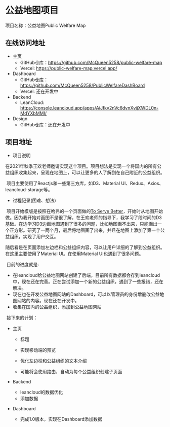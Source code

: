 # 公益地图项目

项目名称：公益地图Public Welfare Map

## 在线访问地址

- 主页
  - GitHub仓库：https://github.com/McQueen5258/public-welfare-map
  - Vercel: https://public-welfare-map.vercel.app/
- Dashboard
  - GitHub仓库：https://github.com/McQueen5258/PublicWelfareDashBoard
  - Vercel: 还在开发中
- Backend
  - LeanCloud: https://console.leancloud.app/apps/AiJfkv2nVc6dvnXvjjXWDL0n-MdYXbMMI/
- Design
  - GitHub仓库：还在开发中

## 项目地址

- 项目说明

​		在2021年秋季王欢老师邀请实现这个项目。项目想法是实现一个将国内的所有公益组织收集起来，呈现在地图上，可以让更多的人了解到在自己附近的公益组织。

​		项目主要使用了Reactjs和一些第三方库，如D3、Material UI、Redux、Axios、leancloud-storage等。



- 过程记录(困难、想法)

​		项目开始模版是按照在哈弗的一个页面做的[To Serve Better](https://toservebetter.harvard.edu/)，开始时从地图开始做。因为我开始对画图不是很了解，在王欢老师的指导下，我学习了段时间的D3基础。在边学习D3边画地图遇到了很多的问题，比如地图画不出来，只能画出一个正方形。研究了一两个月，最后将地图画了出来，并且在地图上添加了第一个公益组织，实现了用户交互。

​		随后看是在页面添加左边栏和公益组织内容，可以让用户详细的了解到公益组织。在这里主要使用了Material UI。在使用Material UI也遇到了很多问题。

​		目前的进度就是:

- 在leancloud给公益地图网站创建了后端，目前所有数据都会存到leancloud中，现在还在完善。正在尝试添加一个新的公益组织，遇到了一些报错，还在解决。
- 现在也在开发公益地图网站的Dashboard，可以以管理员的身份增删改公益地图网站的内容。现在还在开发中。
- 收集在国内的公益组织，添加到公益地图网站

​		接下来的计划：

- 主页

  - 标题

  - 实现移动端的预览
  - 优化左边栏和公益组织的文本介绍
  - 可能将会使用路由，自动为每个公益组织创建子页面

- Backend
  - leancloud的数据优化
  - 添加数据
- Dashboard
  - 完成1.0版本，实现在Dashboard添加数据
